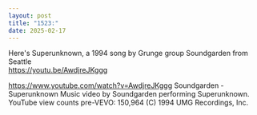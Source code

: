 ```yaml
---
layout: post
title: "1523:"
date: 2025-02-17
---
```


Here's Superunknown, a 1994 song by Grunge group Soundgarden from Seattle  
https://youtu.be/AwdjreJKggg

https://www.youtube.com/watch?v=AwdjreJKggg
Soundgarden - Superunknown
Music video by Soundgarden performing Superunknown. YouTube view counts pre-VEVO: 150,964 (C) 1994 UMG Recordings, Inc.
